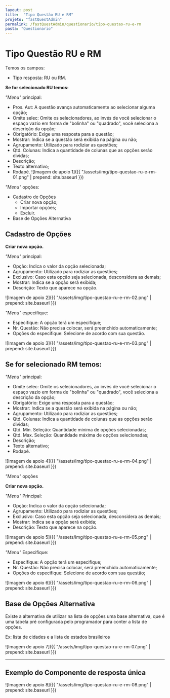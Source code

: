 ```yaml
---
layout: post
title:  "Tipo Questão RU e RM"
projeto: "fastQuestAdmin"
permalink: /fastQuestAdmin/questionario/tipo-questao-ru-e-rm
pasta: "Questionario"
---
```

# Tipo Questão RU e RM

Temos os campos:
- Tipo resposta: RU ou RM.

**Se for selecionado RU temos:**

*"Menu"* principal:

- Pros. Aut: A questão avança automaticamente ao selecionar alguma opção;
- Omite selec: Omite os selecionadores, ao invés de você selecionar o espaço vazio em forma de "bolinha" ou "quadrado", você seleciona a descrição da opção;
- Obrigatório: Exige uma resposta para a questão;
- Mostrar: Indica se a questão será exibida na página ou não;
- Agrupamento: Utilizado para rodiziar as questões;
- Qtd. Colunas: Indica a quantidade de colunas que as opções serão dividas;
- Descrição;
- Texto alternativo;
- Rodapé.
![Imagem de apoio 1]({{ "/assets/img/tipo-questao-ru-e-rm-01.png" | prepend: site.baseurl }})

*"Menu"* opções:

- Cadastro de Opções
    - Criar nova opção;
    - Importar opções;
    - Excluir.
- Base de Opções Alternativa

## Cadastro de Opções

**Criar nova opção.**

*"Menu"* principal:

- Opção: Indica o valor da opção selecionada;
- Agrupamento: Utilizado para rodiziar as questões;
- Exclusivo: Caso esta opção seja selecionada, desconsidera as demais;
- Mostrar: Indica se a opção será exibida;
- Descrição: Texto que aparece na opção.

![Imagem de apoio 2]({{ "/assets/img/tipo-questao-ru-e-rm-02.png" | prepend: site.baseurl }})

*"Menu"* especifique:

- Especifique: A opção terá um especifique;
- Nr. Questão: Não precisa colocar, será preenchido automaticamente;
- Opções do especifique: Selecione de acordo com sua questão.

![Imagem de apoio 3]({{ "/assets/img/tipo-questao-ru-e-rm-03.png" | prepend: site.baseurl }})

## Se for selecionado RM temos:

*"Menu"* principal:

- Omite selec: Omite os selecionadores, ao invés de você selecionar o espaço vazio em forma de "bolinha" ou "quadrado", você seleciona a descrição da opção;
- Obrigatório: Exige uma resposta para a questão;
- Mostrar: Indica se a questão será exibida na página ou não;
- Agrupamento: Utilizado para rodiziar as questões;
- Qtd. Colunas: Indica a quantidade de colunas que as opções serão dividas;
- Qtd. Mín. Seleção: Quantidade mínima de opções selecionadas;
- Qtd. Max. Seleção: Quantidade máxima de opções selecionadas;
- Descrição;
- Texto alternativo;
- Rodapé.

![Imagem de apoio 4]({{ "/assets/img/tipo-questao-ru-e-rm-04.png" | prepend: site.baseurl }})

*"Menu"* opções

**Criar nova opção.**

*"Menu"* Principal:
- Opção: Indica o valor da opção selecionada;
- Agrupamento: Utilizado para rodiziar as questões;
- Exclusivo: Caso esta opção seja selecionada, desconsidera as demais;
- Mostrar: Indica se a opção será exibida;
- Descrição: Texto que aparece na opção.

![Imagem de apoio 5]({{ "/assets/img/tipo-questao-ru-e-rm-05.png" | prepend: site.baseurl }})

*"Menu"* Especifique:

- Especifique: A opção terá um especifique;
- Nr. Questão: Não precisa colocar, será preenchido automaticamente;
- Opções do especifique: Selecione de acordo com sua questão;

![Imagem de apoio 6]({{ "/assets/img/tipo-questao-ru-e-rm-06.png" | prepend: site.baseurl }})

## Base de Opções Alternativa

Existe a alternativa de utilizar na lista de opções uma base alternativa, que é uma tabela pré configurada pelo programador para conter a lista de opções.

Ex: lista de cidades e a lista de estados brasileiros

![Imagem de apoio 7]({{ "/assets/img/tipo-questao-ru-e-rm-07.png" | prepend: site.baseurl }})

----

## Exemplo do Componente de resposta única

![Imagem de apoio 8]({{ "/assets/img/tipo-questao-ru-e-rm-08.png" | prepend: site.baseurl }})
